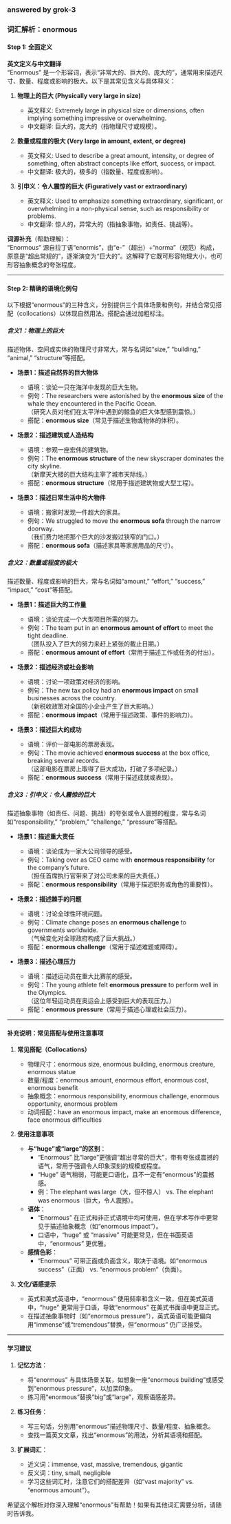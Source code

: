 ### answered by grok-3
### 词汇解析：enormous

#### Step 1: 全面定义

**英文定义与中文翻译**  
“Enormous” 是一个形容词，表示“非常大的、巨大的、庞大的”，通常用来描述尺寸、数量、程度或影响的极大。以下是其常见含义与具体释义：

1. **物理上的巨大 (Physically very large in size)**  
   - 英文释义: Extremely large in physical size or dimensions, often implying something impressive or overwhelming.  
   - 中文翻译: 巨大的，庞大的（指物理尺寸或规模）。  

2. **数量或程度的极大 (Very large in amount, extent, or degree)**  
   - 英文释义: Used to describe a great amount, intensity, or degree of something, often abstract concepts like effort, success, or impact.  
   - 中文翻译: 极大的，极多的（指数量、程度或影响）。  

3. **引申义：令人震惊的巨大 (Figuratively vast or extraordinary)**  
   - 英文释义: Used to emphasize something extraordinary, significant, or overwhelming in a non-physical sense, such as responsibility or problems.  
   - 中文翻译: 惊人的，异常大的（指抽象事物，如责任、挑战等）。  

**词源补充**（帮助理解）：  
“Enormous” 源自拉丁语“enormis”，由“e-”（超出）+“norma”（规范）构成，原意是“超出常规的”，逐渐演变为“巨大的”。这解释了它既可形容物理大小，也可形容抽象概念的夸张程度。

---

#### Step 2: 精确的语境化例句

以下根据“enormous”的三种含义，分别提供三个具体场景和例句，并结合常见搭配（collocations）以体现自然用法。搭配会通过加粗标注。

##### 含义1：物理上的巨大  
描述物体、空间或实体的物理尺寸非常大，常与名词如“size,” “building,” “animal,” “structure”等搭配。

- **场景1：描述自然界的巨大物体**  
  - 语境：谈论一只在海洋中发现的巨大生物。  
  - 例句：The researchers were astonished by the **enormous size** of the whale they encountered in the Pacific Ocean.  
    （研究人员对他们在太平洋中遇到的鲸鱼的巨大体型感到震惊。）  
  - 搭配：**enormous size**（常见于描述生物或物体的体积）。

- **场景2：描述建筑或人造结构**  
  - 语境：参观一座宏伟的建筑物。  
  - 例句：The **enormous structure** of the new skyscraper dominates the city skyline.  
    （新摩天大楼的巨大结构主宰了城市天际线。）  
  - 搭配：**enormous structure**（常用于描述建筑物或大型工程）。

- **场景3：描述日常生活中的大物件**  
  - 语境：搬家时发现一件超大的家具。  
  - 例句：We struggled to move the **enormous sofa** through the narrow doorway.  
    （我们费力地把那个巨大的沙发搬过狭窄的门口。）  
  - 搭配：**enormous sofa**（描述家具等家居用品的尺寸）。

##### 含义2：数量或程度的极大  
描述数量、程度或影响的巨大，常与名词如“amount,” “effort,” “success,” “impact,” “cost”等搭配。

- **场景1：描述巨大的工作量**  
  - 语境：谈论完成一个大型项目所需的努力。  
  - 例句：The team put in an **enormous amount of effort** to meet the tight deadline.  
    （团队投入了巨大的努力来赶上紧张的截止日期。）  
  - 搭配：**enormous amount of effort**（常用于描述工作或任务的付出）。

- **场景2：描述经济或社会影响**  
  - 语境：讨论一项政策对经济的影响。  
  - 例句：The new tax policy had an **enormous impact** on small businesses across the country.  
    （新税收政策对全国的小企业产生了巨大影响。）  
  - 搭配：**enormous impact**（常用于描述政策、事件的影响力）。

- **场景3：描述巨大的成功**  
  - 语境：评价一部电影的票房表现。  
  - 例句：The movie achieved **enormous success** at the box office, breaking several records.  
    （这部电影在票房上取得了巨大成功，打破了多项纪录。）  
  - 搭配：**enormous success**（常用于描述成就或表现）。

##### 含义3：引申义：令人震惊的巨大  
描述抽象事物（如责任、问题、挑战）的夸张或令人震撼的程度，常与名词如“responsibility,” “problem,” “challenge,” “pressure”等搭配。

- **场景1：描述重大责任**  
  - 语境：谈论成为一家大公司领导的感受。  
  - 例句：Taking over as CEO came with **enormous responsibility** for the company’s future.  
    （担任首席执行官带来了对公司未来的巨大责任。）  
  - 搭配：**enormous responsibility**（常用于描述职务或角色的重要性）。

- **场景2：描述棘手的问题**  
  - 语境：讨论全球性环境问题。  
  - 例句：Climate change poses an **enormous challenge** to governments worldwide.  
    （气候变化对全球政府构成了巨大挑战。）  
  - 搭配：**enormous challenge**（常用于描述难题或障碍）。

- **场景3：描述心理压力**  
  - 语境：描述运动员在重大比赛前的感受。  
  - 例句：The young athlete felt **enormous pressure** to perform well in the Olympics.  
    （这位年轻运动员在奥运会上感受到巨大的表现压力。）  
  - 搭配：**enormous pressure**（常用于描述心理或社会压力）。

---

#### 补充说明：常见搭配与使用注意事项

1. **常见搭配（Collocations）**  
   - 物理尺寸：enormous size, enormous building, enormous creature, enormous statue  
   - 数量/程度：enormous amount, enormous effort, enormous cost, enormous benefit  
   - 抽象概念：enormous responsibility, enormous challenge, enormous opportunity, enormous problem  
   - 动词搭配：have an enormous impact, make an enormous difference, face enormous difficulties  

2. **使用注意事项**  
   - **与“huge”或“large”的区别**：  
     - “Enormous” 比“large”更强调“超出寻常的巨大”，带有夸张或震撼的语气，常用于强调令人印象深刻的规模或程度。  
     - “Huge” 语气稍弱，可能更口语化，且不一定有“enormous”的震撼感。  
     - 例：The elephant was large（大，但不惊人） vs. The elephant was enormous（巨大，令人震撼）。  
   - **语体**：  
     - “Enormous” 在正式和非正式语境中均可使用，但在学术写作中更常见于描述抽象概念（如“enormous impact”）。  
     - 口语中，“huge” 或 “massive” 可能更常见，但在书面英语中，“enormous” 更优雅。  
   - **感情色彩**：  
     - “Enormous” 可带正面或负面含义，取决于语境。如“enormous success”（正面） vs. “enormous problem”（负面）。  

3. **文化/语感提示**  
   - 英式和美式英语中，“enormous” 使用频率和含义一致，但在美式英语中，“huge” 更常用于口语，导致“enormous” 在美式书面语中更显正式。  
   - 在描述抽象事物时（如“enormous pressure”），英式英语可能更偏向用“immense”或“tremendous”替换，但“enormous” 仍广泛接受。  

---

#### 学习建议  
1. **记忆方法**：  
   - 将“enormous” 与具体场景关联，如想象一座“enormous building”或感受到“enormous pressure”，以加深印象。  
   - 练习用“enormous”替换“big”或“large”，观察语感差异。  

2. **练习任务**：  
   - 写三句话，分别用“enormous”描述物理尺寸、数量/程度、抽象概念。  
   - 查找一篇英文文章，找出“enormous”的用法，分析其语境和搭配。  

3. **扩展词汇**：  
   - 近义词：immense, vast, massive, tremendous, gigantic  
   - 反义词：tiny, small, negligible  
   - 学习这些词汇时，注意它们的搭配差异（如“vast majority” vs. “enormous amount”）。  

希望这个解析对你深入理解“enormous”有帮助！如果有其他词汇需要分析，请随时告诉我。